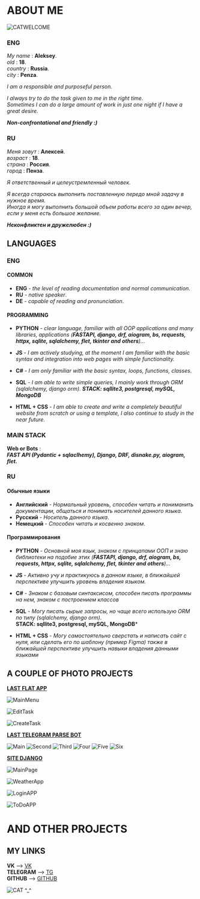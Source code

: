 
# ABOUT ME
![CATWELCOME](https://media1.tenor.com/m/b_CQSgcIiZsAAAAd/umi-tof.gif)
### ENG

*My name* : __Aleksey__. \
*old* : __18__. \
*country* : __Russia__. \
*city* : __Penza__.

*I am a responsible and purposeful person.* 

*I always try to do the task given to me in the right time.*  
*Sometimes I can do a large amount of work in just one night if I have a great desire.*     

***Non-confrontational and friendly :)***

### RU

*Меня зовут* : __Алексей__. \
*возраст* : __18__. \
*страна* : __Россия__. \
*город* : __Пенза__.

*Я ответственный и целеустремленный человек.* 

*Я всегда стараюсь выполнить поставленную передо мной задачу в нужное время.*  
*Иногда я могу выполнить большой объем работы всего за один вечер, если у меня есть большое желание.*     

***Неконфликтен и дружелюбен :)***

## LANGUAGES
###   ENG
#### COMMON
-   **ENG** - *the level of reading documentation and normal communication*.
-   **RU** - *native speaker*.
-   **DE** - *capable of reading and pronunciation*.
  
#### PROGRAMMING
-   **PYTHON** - *clear language, familiar with all OOP applications and many libraries, applications (**FASTAPI, django, drf, aiogram, bs, requests, httpx, sqlite, sqlalchemy, flet, tkinter and others**)...*
-   **JS** - *I am actively studying, at the moment I am familiar with the basic syntax and integration into web pages with simple functionality.*
  
-   **C#** - *I am only familiar with the basic syntax, loops, functions, classes.*
-   **SQL** - *I am able to write simple queries, I mainly work through ORM (sqlalchemy, django orm).
 **STACK: sqllite3, postgresql, mySQL, MongoDB***
-   **HTML + CSS** - *I am able to create and write a completely beautiful website from scratch or using a template, I also continue to study in the near future.*

### MAIN STACK
**Web or Bots** : \
    ***FAST API (Pydantic + sqlaclhemy), Django, DRF, disnake.py, aiogram, flet.***

### RU

#### Обычные языки
-   **Английский** - *Нормальный уровень, способен читать и пониманить документации, общаться и понимать носителей данного языка*.
-   **Русский** - *Носитель данного языка*.
-   **Немецкий** - *Способен читать и косвенно знаком*.

#### Программирования
-   **PYTHON** - *Основной моя язык, знаком с принцапами ООП и знаю библиотеки на подобие этих (**FASTAPI, django, drf, aiogram, bs, requests, httpx, sqlite, sqlalchemy, flet, tkinter and others**)...*
-   **JS** - *Активно учу и практикуюсь в данном языке, в ближайшей перспективе улучшить уровень владения языком.*
  
-   **C#** - *Знаком с базовым синтаксисом, способен писать программы на нем, знаком с построением классов*
-   **SQL** - *Могу писать сырые запросы, но чаще всего использую ORM по типу (sqlalchemy, django orm)*. \
 **STACK: sqllite3, postgresql, mySQL, MongoDB***
-   **HTML + CSS** - *Могу самостоятельно сверстать и написать сайт с нуля, или сделать его по шаблону (пример Figma) также в ближайшей перспективе улучшить навыки владения данными языками*

## A COUPLE OF PHOTO PROJECTS

**[LAST FLAT APP]("https://github.com/xzxbtl/ToDoApp")** 

![MainMenu](https://github.com/xzxbtl/Resume/blob/main/9NekgTP-zVs.jpg?raw=true)

![EditTask](https://github.com/xzxbtl/Resume/blob/main/showtaskedits.jpg?raw=true)

![CreateTask](https://github.com/xzxbtl/Resume/blob/main/createtask.jpg?raw=true)

**[LAST TELEGRAM PARSE BOT]("https://github.com/xzxbtl/aiogramParseBOT")**

![Main](https://github.com/xzxbtl/Resume/blob/main/cewK3dcrSTE.jpg?raw=true)
![Second](https://github.com/xzxbtl/Resume/blob/main/pDs7eLjTbJ0.jpg?raw=true)
![Third](https://github.com/xzxbtl/Resume/blob/main/yFq9ryp3xnc.jpg?raw=true)
![Four](https://github.com/xzxbtl/Resume/blob/main/FnZSyTbEjzA.jpg?raw=true)
![Five](https://github.com/xzxbtl/Resume/blob/main/cdvbELCxDfs.jpg?raw=true)
![Six](https://github.com/xzxbtl/Resume/blob/main/R68Y1__91HM.jpg?raw=true)

**[SITE DJANGO]("https://github.com/xzxbtl/djnagoproject")**

![MainPage](https://github.com/xzxbtl/Resume/blob/main/sitemain.jpg?raw=true)

![WeatherApp](https://github.com/xzxbtl/Resume/blob/main/siteWeather.jpg?raw=true)

![LoginAPP](https://github.com/xzxbtl/Resume/blob/main/siteLog.jpg?raw=true)

![ToDoAPP](https://github.com/xzxbtl/Resume/blob/main/siteToDo.jpg?raw=true)

#   AND OTHER PROJECTS

## MY LINKS
**VK** --> [VK](https://vk.com/xxzxbtl) \
**TELEGRAM** --> [TG](https://t.me/qxzxbtlqq) \
**GITHUB** -->  [GITHUB](https://github.com/xzxbtl)

![CAT ^_^](https://media1.tenor.com/m/dmYFpSnH7oYAAAAC/anime-cat-anime-cat-eating.gif)
